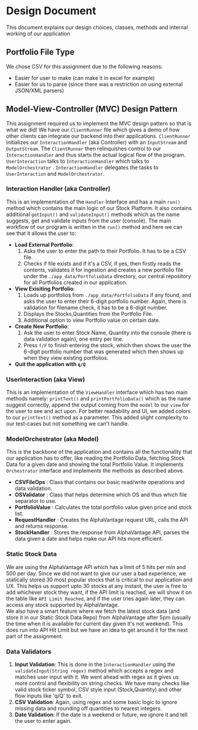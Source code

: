 # Design Document

This document explains our design choices, classes, methods and internal working of our
application

## Portfolio File Type

We chose CSV for this assignment due to the following reasons:

- Easier for user to make (can make it in excel for example)
- Easier for us to parse (since there was a restriction on using external JSON/XML parsers)

## Model-View-Controller (MVC) Design Pattern

This assignment required us to implement the MVC design pattern so that is what we did! We have
our `ClientRunner` file which gives a demo of how other clients can integrate our backend into
their applications. `ClientRunner` initializes our `InteractionHandler` (aka Controller) with an
`InputStream` and `OutputStream`. The `ClientRunner` then relinquishes control to our
`InteractionHandler` and thus starts the actual logical flow of the program.
`UserInteraction` talks to `InteractionHandler` which talks to `ModelOrchestrator`
. `InteractionHandler` delegates the tasks to `UserInteraction` and `ModelOrchestrator`.

### Interaction Handler (aka Controller)

This is an implementation of the `Handler` Interface and has a main `run()` method which contains
the main logic of our Stock Platform. It also contains additional `getInput()` and `validateInput()`
methods which as the name suggests, get and validate inputs from the user (console). The main
workflow of our program is written in the `run()` method and here we can see that it allows the
user to:

- **Load External Portfolio**:
    1. Asks the user to enter the path to their Portfolio. It has to be a CSV file.
    2. Checks if file exists and if it's a CSV, if yes, then firstly reads the contents, validates
       it
       for ingestion and creates a new portfolio file under the `./app_data/PortfolioData`
       directory,
       our central repository for all Portfolios created in our application.
- **View Exisiting Portfolio**:
    1. Loads up portfolios from `./app_data/PortfolioData` if any found, and asks the user to enter
       their 6-digit portfolio number. Again, there is validation for filename check, it has to be a
       6-digit number.
    2. Displays the Stocks,Quantities from the Portfolio File.
    3. Additional option to view Portfolio value on certain date.
- **Create New Portfolio**:
    1. Ask the user to enter Stock Name, Quantity into the console (there is data validation again),
       one entry per line.
    2. Press `f/F` to finish entering the stock, which then shows the user the 6-digit portfolio
       number that was generated which then shows up when they view existing portfolios.
- **Quit the application with `q/Q`**

### UserInteraction (aka View)

This is an implementation of the `ViewHandler` interface which has two main methods namely:
`printText()` and `printPortfolioData()` which as the name suggest correctly, append the output
coming from the `model` to our `view` for the user to see and act upon. For better readability and
UI, we added colors to our `printText()` method as a parameter. This added slight complexity to our
test-cases but not something we can't handle.

### ModelOrchestrator (aka Model)

This is the backbone of the application and contains all the functionality that our application
has to offer, like reading the Portfolio Data, fetching Stock Data for a given date and showing the
total Portfolio Value. It implements `Orchestrator` interface and implements the methods as
described above.

- **CSVFileOps** : Class that contains our basic read/write operations and data validation.
- **OSValidator** : Class that helps determine which OS and thus which file separator to use.
- **PortfolioValue** : Calculates the total portfolio value given price and stock list.
- **RequestHandler** : Creates the AlphaVantage request URL, calls the API and returns response.
- **StockHandler** : Stores the response from AlphaVantage API, parses the data given a date and
  helps make our API hits more efficient.

### Static Stock Data

We are using the AlphaVantage API which has a limit of 5 hits per min and 500 per day. Since we did
not want to give our user a bad experience, we statically stored 30 most popular stocks that is
critical to our application and UX. This helps us support upto 30 stocks at any instant, the user
is free to add whichever stock they want, if the API limit is reached, we will show
it on the table like `API Limit Reached`, and if the user tries again later, they can access any
stock supported by AlphaVantage. <br>
We also have a smart feature where we fetch the latest stock data (and store it in our Static Stock
Data Repo) from AlphaVantage after 5pm (usually the time when it is available for current day given
it's not weekend). This does run into API Hit Limit but we have an idea to get around it for the next
part of the assignment.

### Data Validators

1. **Input Validation**: This is done in the `InteractionHandler` using
   the `validateInput(String regex)` method which accepts a regex and matches user input with it. We
   went ahead with regex as it gives us more control and flexibility on string checks. We have many
   checks like valid stock ticker symbol, CSV style input (Stock,Quantity) and other flow inputs
   like 'q/Q' to exit.
2. **CSV Validation**: Again, using regex and some basic logic to ignore missing data and rounding
   off quantities to nearest integers.
3. **Date Validation**: If the date is a weekend or future, we ignore it and tell the user to enter
   again.